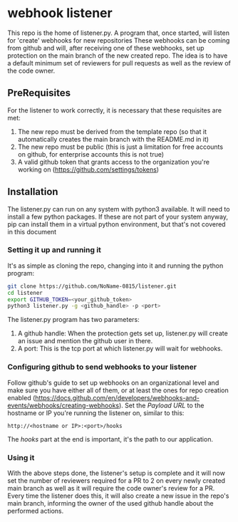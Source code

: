 # webhook listener

This repo is the home of listener.py. A program that, once started, will listen for 'create' webhooks for new repositories
These webhooks can be coming from github and will, after receiving one of these webhooks, set up protection on the main branch of the new created repo. 
The idea is to have a default minimum set of reviewers for pull requests as well as the review of the code owner.

## PreRequisites

For the listener to work correctly, it is necessary that these requisites are met:
1. The new repo must be derived from the template repo (so that it automatically creates the main branch with the README.md in it)
2. The new repo must be public (this is just a limitation for free accounts on github, for enterprise accounts this is not true)
3. A valid github token that grants access to the organization you're working on (https://github.com/settings/tokens)

## Installation 

The listener.py can run on any system with python3 available. It will need to install a few python packages. If these are not part of your system anyway, pip can install them in a virtual python environment, but that's not covered in this document

### Setting it up and running it

It's as simple as cloning the repo, changing into it and running the python program:

```bash
git clone https://github.com/NoName-0815/listener.git
cd listener
export GITHUB_TOKEN=<your_github_token>
python3 listener.py -g <github_handle> -p <port>
```
The listener.py program has two parameters: 
1. A github handle: When the protection gets set up, listener.py will create an issue and mention the github user in there. 
2. A port: This is the tcp port at which listener.py will wait for webhooks.

### Configuring github to send webhooks to your listener

Follow github's guide to set up webhooks on an organizational level and make sure you have either all of them, or at least the ones for repo creation enabled (https://docs.github.com/en/developers/webhooks-and-events/webhooks/creating-webhooks).
Set the *Payload URL* to the hostname or IP you're running the listener on, similar to this:

`http://<hostname or IP>:<port>/hooks`

The *hooks* part at the end is important, it's the path to our application. 

### Using it

With the above steps done, the listener's setup is complete and it will now set the number of reviewers required for a PR to 2 on every newly created main branch as well as it will require the code owner's review for a PR. 
Every time the listener does this, it will also create a new issue in the repo's main branch, informing the owner of the used github handle about the performed actions. 


